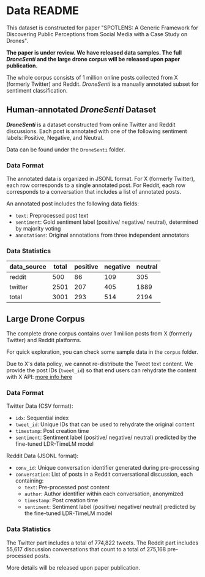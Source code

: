 # Data README

This dataset is constructed for paper "SPOTLENS: A Generic Framework for Discovering Public Perceptions from Social Media with a Case Study on Drones".

**The paper is under review. We have released data samples. The full _DroneSenti_ and the large drone corpus will be released upon paper publication.**


The whole corpus consists of 1 million online posts collected from X (formerly Twitter) and Reddit.
_DroneSenti_ is a manually annotated subset for sentiment classification. 



## Human-annotated _DroneSenti_ Dataset 

**_DroneSenti_** is a dataset constructed from online Twitter and Reddit discussions. 
Each post is annotated with one of the following sentiment labels: Positive, Negative, and Neutral. 

Data can be found under the `DroneSenti` folder.


### Data Format

The annotated data is organized in JSONL format. 
For X (formerly Twitter), each row corresponds to a single annotated post.
For Reddit, each row corresponds to a conversation that includes a list of annotated posts.

An annotated post includes the following data fields:
- `text`: Preprocessed post text
- `sentiment`: Gold sentiment label (positive/ negative/ neutral), determined by majority voting 
- `annotations`: Original annotations from three independent annotators


### Data Statistics

| data_source | total | positive | negative | neutral |
|-------------|-------|----------|----------|---------|
| reddit      | 500   | 86       | 109      | 305     |
| twitter     | 2501  | 207      | 405      | 1889    |
| total       | 3001  | 293      | 514      | 2194    |




## Large Drone Corpus

The complete drone corpus contains over 1 million posts from X (formerly Twitter) and Reddit platforms. 

For quick exploration, you can check some sample data in the `corpus` folder.

Due to X's data policy, we cannot re-distribute the Tweet text content. We provide the post IDs (`tweet_id`) so that end users can rehydrate the content with X API: [more info here](https://developer.x.com/en/developer-terms/more-on-restricted-use-cases#:~:text=Redistribution%20of%20X%20content,in%20a%20public%20Github%20repository)


### Data Format
Twitter Data (CSV format):
- `idx`: Sequential index
- `tweet_id`: Unique IDs that can be used to rehydrate the original content
- `timestamp`: Post creation time
- `sentiment`: Sentiment label (positive/ negative/ neutral) predicted by the fine-tuned LDR-TimeLM model

Reddit Data (JSONL format):
- `conv_id`: Unique conversation identifier generated during pre-processing
- `conversation`: List of posts in a Reddit conversational discussion, each containing:
  - `text`: Pre-processed post content
  - `author`: Author identifier within each conversation, anonymized
  - `timestamp`: Post creation time
  - `sentiment`: Sentiment label (positive/ negative/ neutral) predicted by the fine-tuned LDR-TimeLM model


### Data Statistics
The Twitter part includes a total of 774,822 tweets.
The Reddit part includes 55,617 discussion conversations that count to a total of 275,168 pre-processed posts.

More details will be released upon paper publication.


